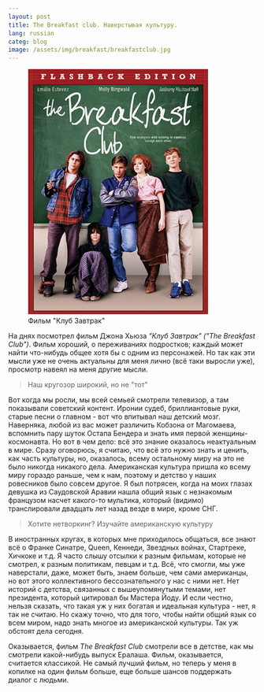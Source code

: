 ```yaml
---
layout: post
title: The Breakfast club. Наверстывая культуру.
lang: russian
categ: blog
image: /assets/img/breakfast/breakfastclub.jpg
---
```


<figure class="blog">
	<img src="/assets/img/breakfast/breakfastclub.jpg" alt="movie still">
	<figcaption>Фильм "Клуб Завтрак"</figcaption>
</figure>

На днях посмотрел фильм Джона Хьюза _"Клуб Завтрак" ("The Breakfast Club")_. Фильм хороший, о переживаниях подростков; каждый может найти что-нибудь общее хотя бы с одним из персонажей. Но так как эти мысли уже не очень актуальны для меня лично (всё таки выросли уже), просмотр навеял на меня другие мысли.  

> Наш кругозор широкий, но не "тот"

Вот когда мы росли, мы всей семьей смотрели телевизор, а там показывали советский контент. Иронии судеб, бриллиантовые руки, старые песни о главном - вот что впитывал наш детский мозг. Наверняка, любой из вас может различить Кобзона от Магомаева, вспомнить пару шуток Остапа Бендера и знать имя первой женщины-космонавта. Но вот в чем дело: всё это знание оказалось неактуальным в мире. Сразу оговорюсь, я считаю, что всё это нужно знать и ценить, как часть культуры, но, оказалось, всему остальному миру на это не было никогда никакого дела. Американская культура пришла ко всему миру гораздо раньше, чем к нам, поэтому и детство у наших ровесников было совсем другое. Я был потрясен, когда на моих глазах девушка из Саудовской Аравии нашла общий язык с незнакомым французом насчет какого-то мультика, который (видимо) транслировали двадцать лет назад везде в мире, кроме СНГ.  

> Хотите нетворкинг? Изучайте американскую культуру

В иностранных кругах, в которых мне приходилось общаться, все знают всё о Франке Синатре, Queen, Кеннеди, Звездных войнах, Стартреке, Хичкоке и т.д. Я часто слышу отсылки к разным фильмам, которые не смотрел, к разным политикам, певцам и т.д. Всё, что смогли, мы уже наверстали, даже, может быть, знаем больше, чем сами американцы, но вот этого коллективного бессознательного у нас с ними нет. Нет историй с детства, связанных с вышеупомянутыми темами, нет президента, который цитировал бы Мастера Йоду. И если честно, нельзя сказать, что такая уж у них богатая и идеальная культура - нет, я так не считаю. Но скажу точно, что для того, чтобы найти общий язык со всем миром, надо знать многое из американской культуры. Так уж обстоят дела сегодня.  

Оказывается, фильм _The Breakfast Club_ смотрели все в детстве, как мы смотрели какой-нибудь выпуск Ералаша. Фильм, оказывается, считается классикой. Не самый лучший фильм, но теперь у меня в копилке на один фильм больше, еще больше шансов поддержать диалог с людьми.
